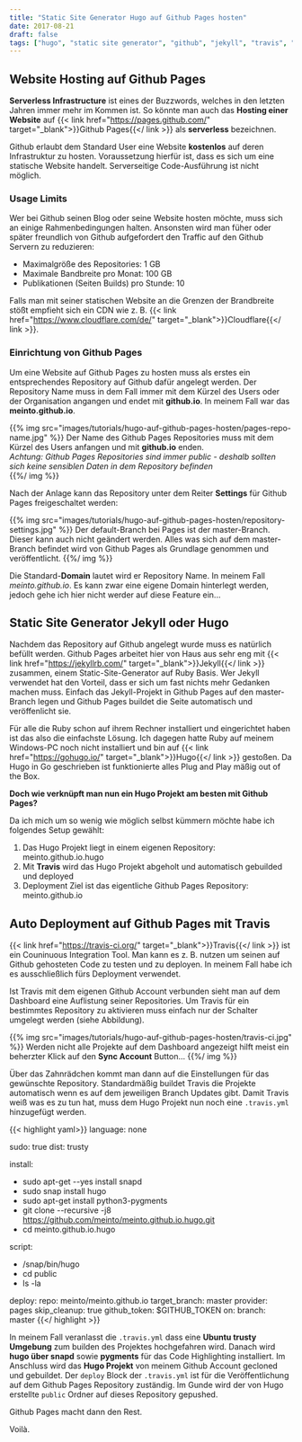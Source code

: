 ```yaml
---
title: "Static Site Generator Hugo auf Github Pages hosten"
date: 2017-08-21
draft: false
tags: ["hugo", "static site generator", "github", "jekyll", "travis", "hosting"]
---
```


## Website Hosting auf Github Pages

**Serverless Infrastructure** ist eines der Buzzwords, welches in den letzten Jahren immer mehr im Kommen ist. So könnte man auch das **Hosting einer Website** auf {{< link href="https://pages.github.com/" target="_blank">}}Github Pages{{</ link >}} als **serverless** bezeichnen. 

Github erlaubt dem Standard User eine Website **kostenlos** auf deren Infrastruktur zu hosten. Voraussetzung hierfür ist, dass es sich um eine statische Website handelt. Serverseitige Code-Ausführung ist nicht möglich.

### Usage Limits

Wer bei Github seinen Blog oder seine Website hosten möchte, muss sich an einige Rahmenbedingungen halten. Ansonsten wird man füher oder später freundlich von Github aufgefordert den Traffic auf den Github Servern zu reduzieren:

- Maximalgröße des Repositories: 1 GB
- Maximale Bandbreite pro Monat: 100 GB
- Publikationen (Seiten Builds) pro Stunde: 10

Falls man mit seiner statischen Website an die Grenzen der Brandbreite stößt empfieht sich ein CDN wie z. B. {{< link href="https://www.cloudflare.com/de/" target="_blank">}}Cloudflare{{</ link >}}.

### Einrichtung von Github Pages

Um eine Website auf Github Pages zu hosten muss als erstes ein entsprechendes Repository auf Github dafür angelegt werden. Der Repository Name muss in dem Fall immer mit dem Kürzel des Users oder der Organisation angangen und endet mit **github.io**. In meinem Fall war das **meinto.github.io**.

{{% img src="images/tutorials/hugo-auf-github-pages-hosten/pages-repo-name.jpg" %}}
Der Name des Github Pages Repositories muss mit dem Kürzel des Users anfangen und mit **github.io** enden.  
*Achtung: Github Pages Repositories sind immer public - deshalb sollten sich keine sensiblen Daten in dem Repository befinden*  
{{%/ img %}}

Nach der Anlage kann das Repository unter dem Reiter **Settings** für Github Pages freigeschaltet werden:

{{% img src="images/tutorials/hugo-auf-github-pages-hosten/repository-settings.jpg" %}}
Der default-Branch bei Pages ist der master-Branch. Dieser kann auch nicht geändert werden. Alles was sich auf dem master-Branch befindet wird von Github Pages als Grundlage genommen und veröffentlicht.
{{%/ img %}}

Die Standard-**Domain** lautet wird er Repository Name. In meinem Fall *meinto.github.io*. Es kann zwar eine eigene Domain hinterlegt werden, jedoch gehe ich hier nicht werder auf diese Feature ein...

## Static Site Generator Jekyll oder Hugo

Nachdem das Repository auf Github angelegt wurde muss es natürlich befüllt werden. Github Pages arbeitet hier von Haus aus sehr eng mit {{< link href="https://jekyllrb.com/" target="_blank">}}Jekyll{{</ link >}} zusammen, einem Static-Site-Generator auf Ruby Basis. Wer Jekyll verwendet hat den Vorteil, dass er sich um fast nichts mehr Gedanken machen muss. Einfach das Jekyll-Projekt in Github Pages auf den master-Branch legen und Github Pages buildet die Seite automatisch und veröffenlicht sie.

Für alle die Ruby schon auf ihrem Rechner installiert und eingerichtet haben ist das also die einfachste Lösung. Ich dagegen hatte Ruby auf meinem Windows-PC noch nicht installiert und bin auf {{< link href="https://gohugo.io/" target="_blank">}}Hugo{{</ link >}} gestoßen. Da Hugo in Go geschrieben ist funktionierte alles Plug and Play mäßig out of the Box. 

**Doch wie verknüpft man nun ein Hugo Projekt am besten mit Github Pages?**

Da ich mich um so wenig wie möglich selbst kümmern möchte habe ich folgendes Setup gewählt:

1. Das Hugo Projekt liegt in einem eigenen Repository: meinto.github.io.hugo
2. Mit **Travis** wird das Hugo Projekt abgeholt und automatisch gebuilded und deployed
3. Deployment Ziel ist das eigentliche Github Pages Repository: meinto.github.io

## Auto Deployment auf Github Pages mit Travis

{{< link href="https://travis-ci.org/" target="_blank">}}Travis{{</ link >}} ist ein Couninuous Integration Tool. Man kann es z. B. nutzen um seinen auf Github gehosteten Code zu testen und zu deployen. In meinem Fall habe ich es ausschließlich fürs Deployment verwendet.

Ist Travis mit dem eigenen Github Account verbunden sieht man auf dem Dashboard eine Auflistung seiner Repositories. Um Travis für ein bestimmtes Repository zu aktivieren muss einfach nur der Schalter umgelegt werden (siehe Abbildung).

{{% img src="images/tutorials/hugo-auf-github-pages-hosten/travis-ci.jpg" %}}
Werden nicht alle Projekte auf dem Dashboard angezeigt hilft meist ein beherzter Klick auf den **Sync Account** Button...
{{%/ img %}}

Über das Zahnrädchen kommt man dann auf die Einstellungen für das gewünschte Repository. Standardmäßig buildet Travis die Projekte automatisch wenn es auf dem jeweiligen Branch Updates gibt. Damit Travis weiß was es zu tun hat, muss dem Hugo Projekt nun noch eine `.travis.yml` hinzugefügt werden.

{{< highlight yaml>}}
language: none

sudo: true
dist: trusty

install:
  - sudo apt-get --yes install snapd
  - sudo snap install hugo
  - sudo apt-get install python3-pygments
  - git clone --recursive -j8 https://github.com/meinto/meinto.github.io.hugo.git
  - cd meinto.github.io.hugo

script:
  - /snap/bin/hugo
  - cd public
  - ls -la

deploy:
  repo: meinto/meinto.github.io
  target_branch: master
  provider: pages
  skip_cleanup: true
  github_token: $GITHUB_TOKEN
  on:
    branch: master
{{</ highlight >}}

In meinem Fall veranlasst die `.travis.yml` dass eine **Ubuntu trusty Umgebung** zum builden des Projektes hochgefahren wird. Danach wird **hugo über snapd** sowie **pygments** für das Code Highlighting installiert. Im Anschluss wird das **Hugo Projekt** von meinem Github Account gecloned und gebuildet. Der `deploy` Block der `.travis.yml` ist für die Veröffentlichung auf dem Github Pages Repository zuständig. Im Gunde wird der von Hugo erstellte `public` Ordner auf dieses Repository gepushed.

Github Pages macht dann den Rest. 

Voilà.
